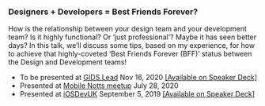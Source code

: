 ### Designers + Developers = Best Friends Forever?

How is the relationship between your design team and your development team? Is it highly functional? Or ‘just professional’? Maybe it has seen better days? In this talk, we’ll discuss some tips, based on my experience, for how to achieve that highly-coveted ‘Best Friends Forever (BFF)’ status between the Design and Development teams!

- To be presented at [GIDS.Lead](https://wurreka.com/ict/virtual-conference/lead/) Nov 16, 2020 [[Available on Speaker Deck]](https://speakerdeck.com/devwiththehair/designers-plus-developers-equals-best-friends-forever)
- Presented at [Mobile Notts meetup](https://www.meetup.com/Mobile-Notts/events/271643699/) July 28, 2020
- Presented at [iOSDevUK](https://www.iosdevuk.com/) September 5, 2019 [[Available on Speaker Deck]](https://speakerdeck.com/devwiththehair/designers-plus-developers-equals-best-friends-forever)
